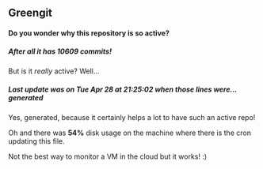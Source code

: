 ## Greengit

#### Do you wonder why this repository is so active?

##### After all it has 10609 commits!

But is it *really* active? Well...

##### Last update was on Tue Apr 28 at 21:25:02 when those lines were... generated

Yes, generated, because it certainly helps a lot to have such an active repo!

Oh and there was **54%** disk usage on the machine
where there is the cron updating this file.

Not the best way to monitor a VM in the cloud but it works! :)
